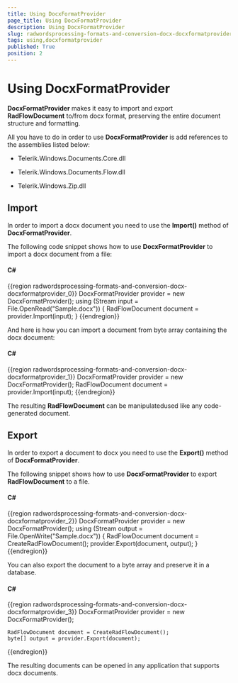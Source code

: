 ```yaml
---
title: Using DocxFormatProvider
page_title: Using DocxFormatProvider
description: Using DocxFormatProvider
slug: radwordsprocessing-formats-and-conversion-docx-docxformatprovider
tags: using,docxformatprovider
published: True
position: 2
---
```


# Using DocxFormatProvider



__DocxFormatProvider__ makes it easy to import and export __RadFlowDocument__ to/from docx format, preserving the entire document structure and formatting.
      

All you have to do in order to use __DocxFormatProvider__ is add references to the assemblies listed below:
      

* Telerik.Windows.Documents.Core.dll
          

* Telerik.Windows.Documents.Flow.dll
          

* Telerik.Windows.Zip.dll
          

## Import

In order to import a docx document you need to use the __Import()__ method of __DocxFormatProvider__.
        

The following code snippet shows how to use __DocxFormatProvider__ to import a docx document from a file:
        

#### __C#__

{{region radwordsprocessing-formats-and-conversion-docx-docxformatprovider_0}}
    DocxFormatProvider provider = new DocxFormatProvider();
    using (Stream input = File.OpenRead("Sample.docx"))
    {
        RadFlowDocument document = provider.Import(input);
    }
{{endregion}}



And here is how you can import a document from byte array containing the docx document:
        

#### __C#__
{{region radwordsprocessing-formats-and-conversion-docx-docxformatprovider_1}}
    DocxFormatProvider provider = new DocxFormatProvider();
    RadFlowDocument document = provider.Import(input);
{{endregion}}


The resulting __RadFlowDocument__ can be manipulatedused like any code-generated document.
        

## Export

In order to export a document to docx you need to use the __Export()__ method of __DocxFormatProvider__.
        

The following snippet shows how to use __DocxFormatProvider__ to export __RadFlowDocument__ to a file.
        

#### __C#__
{{region radwordsprocessing-formats-and-conversion-docx-docxformatprovider_2}}
    DocxFormatProvider provider = new DocxFormatProvider();
    using (Stream output = File.OpenWrite("Sample.docx"))
    {
        RadFlowDocument document = CreateRadFlowDocument();
        provider.Export(document, output);
    }
{{endregion}}


You can also export the document to a byte array and preserve it in a database.
        

#### __C#__
{{region radwordsprocessing-formats-and-conversion-docx-docxformatprovider_3}}
    DocxFormatProvider provider = new DocxFormatProvider();

    RadFlowDocument document = CreateRadFlowDocument();
    byte[] output = provider.Export(document);
{{endregion}}

The resulting documents can be opened in any application that supports docx documents.
        


